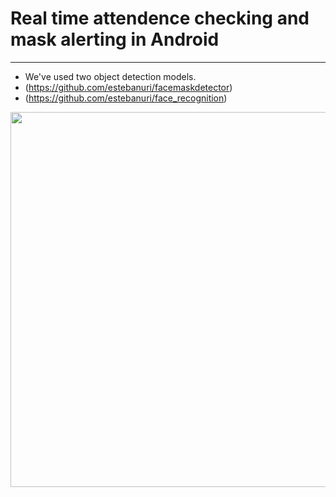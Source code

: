
# Real time attendence checking and mask alerting in Android 
-----------------------------------------

 - We've used two object detection models. 
 - (https://github.com/estebanuri/facemaskdetector)
 - (https://github.com/estebanuri/face_recognition)
 
<div>
 <img width="600" src="https://user-images.githubusercontent.com/46417267/88693881-cca69900-d13a-11ea-960b-ec82b98456ab.PNG">
</div>

